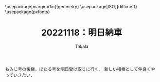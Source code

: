 ﻿---
title: 20221118：明日納車
yesterday: 20221117
tomorrow: 20221119
days: 57
author: Takala
header-includes:
  - \usepackage[margin=1in]{geometry}
  - \usepackage[ISO]{diffcoeff}
  - \usepackage{pxfonts}
---


もみじ号の後継，ほたる号を明日受け取りに行く．
新しい相棒として仲良くやっていきたい．
